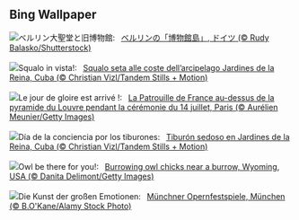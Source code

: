 ## Bing Wallpaper
![](https://www.bing.com/th?id=OHR.MuseumIsland_JA-JP9009131694_UHD.jpg&w=1000)ベルリン大聖堂と旧博物館:&nbsp;&ensp;[ベルリンの「博物館島」, ドイツ (© Rudy Balasko/Shutterstock)](https://www.bing.com/th?id=OHR.MuseumIsland_JA-JP9009131694_UHD.jpg)
<br><br/>
![](https://www.bing.com/th?id=OHR.SilkyShark_IT-IT4511134716_UHD.jpg&w=1000)Squalo in vista!:&nbsp;&ensp;[Squalo seta alle coste dell’arcipelago Jardines de la Reina, Cuba (© Christian Vizl/Tandem Stills + Motion)](https://www.bing.com/th?id=OHR.SilkyShark_IT-IT4511134716_UHD.jpg)
<br><br/>
![](https://www.bing.com/th?id=OHR.BastilleDayParis_FR-FR2037587707_UHD.jpg&w=1000)Le jour de gloire est arrivé !:&nbsp;&ensp;[La Patrouille de France au-dessus de la pyramide du Louvre pendant la cérémonie du 14 juillet, Paris (© Aurélien Meunier/Getty Images)](https://www.bing.com/th?id=OHR.BastilleDayParis_FR-FR2037587707_UHD.jpg)
<br><br/>
![](https://www.bing.com/th?id=OHR.SilkyShark_ES-ES4829919734_UHD.jpg&w=1000)Día de la conciencia por los tiburones:&nbsp;&ensp;[Tiburón sedoso en Jardines de la Reina, Cuba (© Christian Vizl/Tandem Stills + Motion)](https://www.bing.com/th?id=OHR.SilkyShark_ES-ES4829919734_UHD.jpg)
<br><br/>
![](https://www.bing.com/th?id=OHR.OwlSiblings_EN-GB5626247823_UHD.jpg&w=1000)Owl be there for you!:&nbsp;&ensp;[Burrowing owl chicks near a burrow, Wyoming, USA (© Danita Delimont/Getty Images)](https://www.bing.com/th?id=OHR.OwlSiblings_EN-GB5626247823_UHD.jpg)
<br><br/>
![](https://www.bing.com/th?id=OHR.IntNatTheatreMunich_DE-DE4410278977_UHD.jpg&w=1000)Die Kunst der großen Emotionen:&nbsp;&ensp;[Münchner Opernfestspiele, München (© B.O'Kane/Alamy Stock Photo)](https://www.bing.com/th?id=OHR.IntNatTheatreMunich_DE-DE4410278977_UHD.jpg)
<br><br/>
